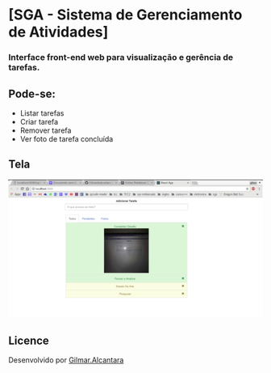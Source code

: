 # [SGA - Sistema de Gerenciamento de Atividades]

### Interface front-end web para visualização e gerência de tarefas.

## Pode-se:
* Listar tarefas
* Criar tarefa
* Remover tarefa
* Ver foto de tarefa concluída

## Tela
![alt text](https://raw.githubusercontent.com/Gilmardealcantara/sga-front-end/master/desafio.png)

## Licence
Desenvolvido por [Gilmar.Alcantara](https://github.com/Gilmardealcantara)

